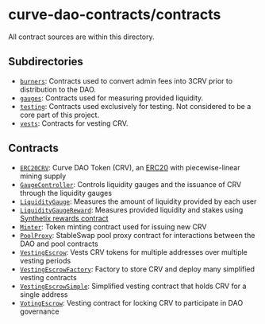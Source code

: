 # curve-dao-contracts/contracts

All contract sources are within this directory.

## Subdirectories

* [`burners`](burners): Contracts used to convert admin fees into 3CRV prior to distribution to the DAO.
* [`gauges`](gauges): Contracts used for measuring provided liquidity.
* [`testing`](testing): Contracts used exclusively for testing. Not considered to be a core part of this project.
* [`vests`](vests): Contracts for vesting CRV.

## Contracts

* [`ERC20CRV`](ERC20CRV.vy): Curve DAO Token (CRV), an [ERC20](https://eips.ethereum.org/EIPS/eip-20) with piecewise-linear mining supply
* [`GaugeController`](GaugeController.vy): Controls liquidity gauges and the issuance of CRV through the liquidity gauges
* [`LiquidityGauge`](LiquidityGauge.vy): Measures the amount of liquidity provided by each user
* [`LiquidityGaugeReward`](LiquidityGaugeReward.vy): Measures provided liquidity and stakes using [Synthetix rewards contract](https://github.com/Synthetixio/synthetix/blob/master/contracts/StakingRewards.sol)
* [`Minter`](Minter.vy): Token minting contract used for issuing new CRV
* [`PoolProxy`](PoolProxy.vy): StableSwap pool proxy contract for interactions between the DAO and pool contracts
* [`VestingEscrow`](VestingEscrow.vy): Vests CRV tokens for multiple addresses over multiple vesting periods
* [`VestingEscrowFactory`](VestingEscrowFactory.vy): Factory to store CRV and deploy many simplified vesting contracts
* [`VestingEscrowSimple`](VestingEscrowSimple.vy): Simplified vesting contract that holds CRV for a single address
* [`VotingEscrow`](VotingEscrow.vy): Vesting contract for locking CRV to participate in DAO governance

